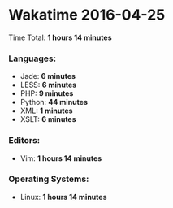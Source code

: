 # Wakatime 2016-04-25

Time Total: **1 hours 14 minutes**

### Languages:
- Jade: **6 minutes** 
- LESS: **6 minutes** 
- PHP: **9 minutes** 
- Python: **44 minutes** 
- XML: **1 minutes** 
- XSLT: **6 minutes** 

### Editors:
- Vim: **1 hours 14 minutes** 

### Operating Systems:
- Linux: **1 hours 14 minutes** 

